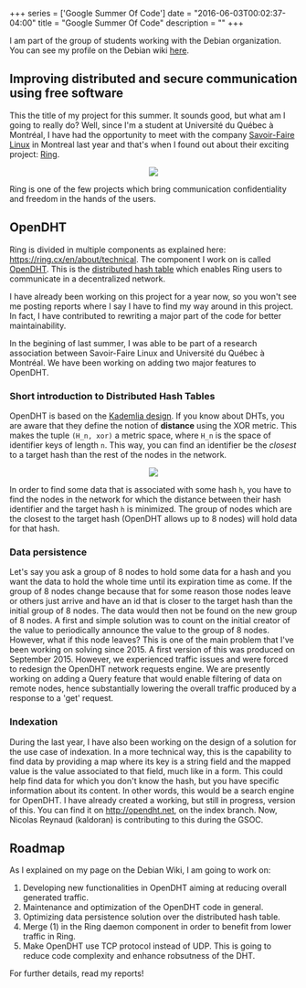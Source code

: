 +++
series      = ['Google Summer Of Code']
date        = "2016-06-03T00:02:37-04:00"
title       = "Google Summer Of Code"
description = ""
+++

I am part of the group of students working with the Debian organization. You can
see my profile on the Debian wiki [here](https://wiki.debian.org/SummerOfCode2016/StudentApplications/SimonD%C3%A9saulniers).

## Improving distributed and secure communication using free software

This the title of my project for this summer. It sounds good, but what am I
going to really do? Well, since I'm a student at Université du Québec à
Montréal, I have had the opportunity to meet with the company
[Savoir-Faire Linux][] in Montreal last year and that's when I found out about
their exciting project: [Ring][].

<div style="text-align:center"><img src="/images/ring.svg"/></div>

Ring is one of the few projects which bring communication confidentiality and
freedom in the hands of the users.

[Savoir-Faire Linux]: https://savoirfairelinux.com
[Ring]: https://ring.cx

## OpenDHT

Ring is divided in multiple components as explained here:
https://ring.cx/en/about/technical. The component I work on is called
[OpenDHT][]. This is the [distributed hash table][] which enables Ring users to
communicate in a decentralized network.

I have already been working on this project for a year now, so you won't see me
posting reports where I say I have to find my way around in this project. In
fact, I have contributed to rewriting a major part of the code for better
maintainability.

In the begining of last summer, I was able to be part of a research association
between Savoir-Faire Linux and Université du Québec à Montréal. We have been
working on adding two major features to OpenDHT.

### Short introduction to Distributed Hash Tables

OpenDHT is based on the [Kademlia design][]. If you know about DHTs, you are
aware that they define the notion of **distance** using the XOR metric. This
makes the tuple `(H_n, xor)` a metric space, where `H_n` is the space of
identifier keys of length `n`. This way, you can find an identifier be the
*closest* to a target hash than the rest of the nodes in the network.

<div style="text-align:center"><img src="/images/dht.eight.nodes.png"/></div>

In order to find some data that is associated with some hash `h`, you have to
find the nodes in the network for which the distance between their hash
identifier and the target hash `h` is minimized. The group of nodes which are
the closest to the target hash (OpenDHT allows up to 8 nodes) will hold data for
that hash.

[Kademlia design]: https://en.wikipedia.org/wiki/Kademlia

### Data persistence

Let's say you ask a group of 8 nodes to hold some data for a hash and you want
the data to hold the whole time until its expiration time as come. If the group
of 8 nodes change because that for some reason those nodes leave or others just
arrive and have an id that is closer to the target hash than the initial group
of 8 nodes. The data would then not be found on the new group of 8 nodes. A
first and simple solution was to count on the initial creator of the value to
periodically announce the value to the group of 8 nodes. However, what if this
node leaves? This is one of the main problem that I've been working on solving
since 2015. A first version of this was produced on September 2015. However, we
experienced traffic issues and were forced to redesign the OpenDHT network
requests engine. We are presently working on adding a Query feature that would
enable filtering of data on remote nodes, hence substantially lowering the
overall traffic produced by a response to a 'get' request.

### Indexation

During the last year, I have also been working on the design of a solution for
the use case of indexation. In a more technical way, this is the capability to
find data by providing a map where its key is a string field and the mapped
value is the value associated to that field, much like in a form. This could
help find data for which you don't know the hash, but you have specific
information about its content. In other words, this would be a search engine for
OpenDHT. I have already created a working, but still in progress, version of
this. You can find it on http://opendht.net, on the index branch. Now, Nicolas
Reynaud (kaldoran) is contributing to this during the GSOC.

[OpenDHT]: http://opendht.net
[distributed hash table]: https://en.wikipedia.org/wiki/Distributed_hash_table

## Roadmap

As I explained on my page on the Debian Wiki, I am going to work on:

1. Developing new functionalities in OpenDHT aiming at reducing overall
   generated traffic.
2. Maintenance and optimization of the OpenDHT code in general.
3. Optimizing data persistence solution over the distributed hash table.
4. Merge (1) in the Ring daemon component in order to benefit from lower traffic
   in Ring.
5. Make OpenDHT use TCP protocol instead of UDP. This is going to reduce code
   complexity and enhance robsutness of the DHT.

For further details, read my reports!
